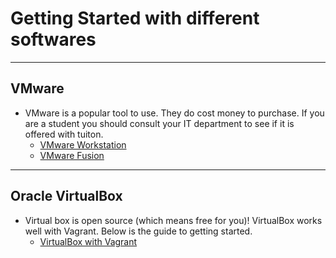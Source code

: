 # Getting Started with different softwares

---

## VMware
* VMware is a popular tool to use. They do cost money to purchase. If you are a student you should consult your IT department to see if it is offered with tuiton.
  * [VMware Workstation](https://www.vmware.com/products/workstation-pro.html)
  * [VMware Fusion](https://www.vmware.com/products/fusion.html)
---

## Oracle VirtualBox
* Virtual box is open source (which means free for you)! VirtualBox works well with Vagrant. Below is the guide to getting started.
  * [VirtualBox with Vagrant](https://medium.com/@AnnaJS15/getting-started-with-virtualbox-and-vagrant-8d98aa271d2a)
